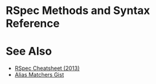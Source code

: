 # RSpec Methods and Syntax Reference

# See Also
* [RSpec Cheatsheet (2013)](https://www.anchor.com.au/wp-content/uploads/rspec_cheatsheet_attributed.pdf)
* [Alias Matchers Gist](https://gist.github.com/JunichiIto/f603d3fbfcf99b914f86)
